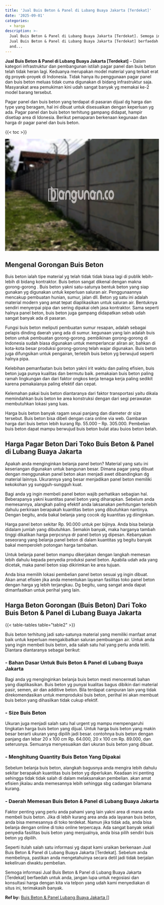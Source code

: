 ```yaml
---
title: 'Jual Buis Beton & Panel di Lubang Buaya Jakarta [Terdekat]'
date: '2025-09-01'
categories:
  - harga
description: >-
  Jual Buis Beton & Panel di Lubang Buaya Jakarta [Terdekat]. Semoga informasi
  Jual Buis Beton & Panel di Lubang Buaya Jakarta [Terdekat] berfaedah untuk
  and...
---
```


**Jual Buis Beton & Panel di Lubang Buaya Jakarta \[Terdekat\]** – Dalam kategori infrastruktur dan pembangunan istilah pagar panel dan buis beton telah tidak heran lagi. Keduanya merupakan model material yang terkait erat dg proyek-proyek di Indonesia. Tidak hanya itu penggunaan pagar panel dan buis beton meluas tidak cuma digunakan di bidang infrastruktur saja. Masyarakat area pemukiman kini udah sangat banyak yg memakai ke-2 model barang tersebut.

Pagar panel dan buis beton yang terdapat di pasaran dijual dg harga dan type yang beragam, hal ini dibuat untuk disesuaikan dengan keperluan yg ada. Pagar panel dan buis beton terhitung gampang didapat, hampir disetiap area di Idonesia. Berikut pemaparan berkenaan kegunaan dan harga dr pagar panel dan buis beton.

{{< toc >}}

![Jual Buis Beton & Panel di Lubang Buaya Jakarta [Terdekat]](/images/jual-panel-buis-beton-murah-47.png)

## Mengenal Gorongan Buis Beton

Buis beton ialah tipe material yg telah tidak tidak biasa lagi di publik lebih-lebih di bidang kontraktor. Buis beton sangat dikenal dengan makna gorong-gorong . Buis beton yakni satu-satunya bentuk beton yang siap gunakan yg digunakan untuk keperluan saluran air. Penggunaannya mencakup pembuatan hunian, sumur, jalan dll. Beton yg satu ini adalah material modern yang amat tepat diaplikasikan untuk saluran air. Bentuknya sendiri menyerpai pipa dan sering dipakai oleh jasa kontraktor. Sama seperti halnya panel beton, buis beton juga gampang didapatkan sebab udah sangat banyak ada di pasaran.

Fungsi buis beton meliputi pembuatan sumur resapan, adalah sebagai pelapis dinding daerah yang ada di sumur. kegunaan yang lain adalah buis beton untuk pembuatan gorong-gorong. pembikinan gorong-gorong di Indonesia sudah biasa digunakan untuk memperlancar aliran air, bahkan di kota-kota besar produksi gorong-gorong telah wajar digunakan. Buis beton juga difungsikan untuk pengairan, terlebih buis beton yg berwujud seperti halnya pipa.

Kelebihan pemanfaatan buis beton yakni irit waktu dan paling efisien, buis beton juga punya kualitas dan bermutu baik. pemakaian buis beton paling ramah lingkungan dan dari faktor ongkos kerja tenaga kerja paling sedikit karena pemakaianya paling efektif dan cepat.

Kelemahan pakai buis beton diantaranya dari faktor transportasi yaitu dikala memindahkan buis beton ke area konstruksi dengan dari segi perawatan membutuhkan lokasi yang luas.

Harga buis beton banyak ragam seuai panjang dan diameter dr size tersebut. Buis beton bisa dibeli dengan cara online via web. Gambaran harga dari buis beton lebih kurang Rp. 55.000 – Rp. 305.000. Pembelian buis beton dapat mampu berwujud buis beton bulat atau buios beton belah.

## Harga Pagar Beton Dari Toko Buis Beton & Panel di Lubang Buaya Jakarta

Apakah anda menginginkan belanja panel beton? Material yang satu ini keseriangan digunakan untuk bangunan besar. Dimana pagar yang dibuat dengan menggunakan panel beton akan menjadi awet dibandingkan dg material lainnya. Ukurannya yang besar menjadikan panel beton memiliki kekokohan yg sungguh-sungguh kuat.

Bagi anda yg ingin membeli panel beton wajib perhatikan sebagian hal. Beberapanya yakni kuantitas panel beton yang diharapkan. Sebelum anda memesannya, alangkah paling efektif anda laksanakan perhitungan terlebih dahulu perkiraan berapakah kuantitas beton yang dibutuhkan nantinya. Dengan begitu, anda bakal belanja yang cocok dg kuantitas yg diinginkan.

Harga panel beton sekitar Rp. 90.000 untuk per bijinya. Anda bisa belanja didalam jumlah yang dibutuhkan. Semakin banyak, maka harganya tambah tinggi dikalikan harga perpcsnya dr panel beton yg dipesan. Kebanyakan seseorang yang belanja panel beton di dalam kuantitas yg begitu banyak bakal memperoleh potongan harga tambahan.

Untuk belanja panel beton mampu dikerjakan dengan langkah memesan lebih dahulu kepada penyedia produksi panel beton. Apabila udah ada yang dicetak, maka panel beton siap dikirimkan ke area tujuan.

Anda bisa memilih lokasi pembelian panel beton sesuai yg ingin dibuat. Akan amat efisien jika anda menentukan layanan fasilitas toko panel beton dengan harga yg lebih terjangkau. Dg begitu, uang sangat anda dapat dimanfaatkan untuk perihal yang lain.

## Harga Beton Gorongan (Buis Beton) Dari Toko Buis Beton & Panel di Lubang Buaya Jakarta

{{< table-tables table="table2" >}}

Buis beton terhitung jadi satu-satunya material yang memiliki manfaat amat baik untuk keperluan mengakibatkan saluran pembuangan air. Untuk anda yang ingin membeli buis beton, ada salah satu hal yang perlu anda teliti. Diantara diantaranya sebagai berikut:

### \- Bahan Dasar Untuk Buis Beton & Panel di Lubang Buaya Jakarta

Bagi anda yg menginginkan belanja buis beton mesti mencermati bahan yang diaplikasikan. Buis beton yg punyai kualitas bagus dibikin dari material pasir, semen, air dan additive beton. Bila terdapat campuran lain yang tidak direkomendasikan untuk memproduksi buis beton, perihal ini akan membuat buis beton yang dihasilkan tidak cukup efektif.

### \- Size Buis Beton

Ukuran juga menjadi salah satu hal urgent yg mampu mempengaruhi tingkatan harga buis beton yang dijual. Untuk harga buis beton yang makin besar berarti ukuran yang dipilih jadi besar. contohnya buis beton dengan panjang dan lebar 20 x 100 cm Rp. 64.000, 20 x 100 cm Rp. 89.000, dan seterusnya. Semuanya menyesuaikan dari ukuran buis beton yang dibuat.

### \- Menghitung Quantity Buis Beton Yang Dipakai

Sebelum belanja buis beton, alangkah bagusnya anda mengira lebih dahulu sekitar berapakah kuantitas buis beton yg diperlukan. Keadaan ini penting sehingga tidak tidak salah di dalam melaksanakan pembelian. akan amat efisien jikalau anda memesannya lebih sehingga sbg cadangan bilamana kurang.

### \- Daerah Memesan Buis Beton & Panel di Lubang Buaya Jakarta

Faktor penting yang perlu anda pahami yang lain yakni area di mana anda membeli buis beton. Jika di lebih kurang area anda ada layanan buis beton, anda bisa memesannya di toko terdekat. Namun jika tidak ada, anda bisa belanja dengan online di toko online terpercaya. Ada sangat banyak sekali penyedia fasilitas buis beton yang menjualnya, anda bisa pilih sendiri buis beton yg dipilih.

Seperti itulah salah satu informasi yg dapat kami uraikan berkenaan Jual Buis Beton & Panel di Lubang Buaya Jakarta \[Terdekat\]. Sebelum anda membelinya, pastikan anda mengetahuinya secara detil jadi tidak berjalan kekeliruan diwaktu pembelian.

Semoga informasi Jual Buis Beton & Panel di Lubang Buaya Jakarta \[Terdekat\] berfaedah untuk anda, jangan lupa untuk negosiasi dan konsultasi harga dengan kita via telpon yang udah kami menyediakan di situs ini, terimakasih banyak.

**Ref by:** [Buis Beton & Panel Lubang Buaya Jakarta []](https://id.wikipedia.org/wiki/Buis)
